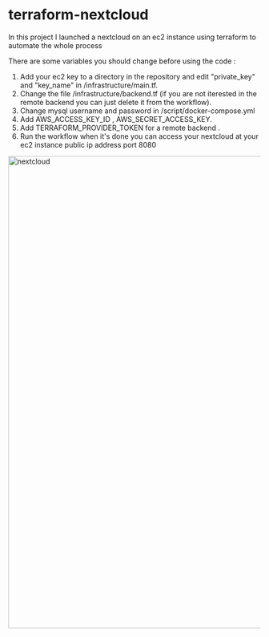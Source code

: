 # terraform-nextcloud
In this project I launched a nextcloud on an ec2 instance using terraform to automate the whole process

There are some variables you should change before using the code :
1. Add your ec2 key to a directory in the repository and edit "private_key" and "key_name" in /infrastructure/main.tf.
2. Change the file /infrastructure/backend.tf (if you are not iterested in the remote backend you can just delete it from the workflow).
3. Change mysql username and password in /script/docker-compose.yml
4. Add  AWS_ACCESS_KEY_ID , AWS_SECRET_ACCESS_KEY.
5. Add TERRAFORM_PROVIDER_TOKEN for a remote backend .
6. Run the workflow when it's done   you can access your nextcloud at your ec2 instance public ip address port 8080
<img width="942" alt="nextcloud" src="https://user-images.githubusercontent.com/59322515/130389903-f2fe074f-a03c-48a7-9df4-dc0baaacfac7.png">

